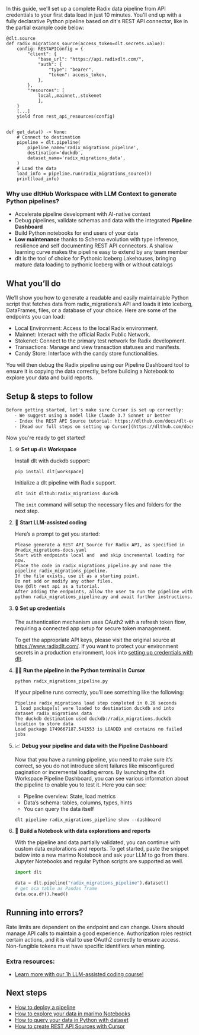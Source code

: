 In this guide, we'll set up a complete Radix data pipeline from API credentials to your first data load in just 10 minutes. You'll end up with a fully declarative Python pipeline based on dlt's REST API connector, like in the partial example code below:

```python-outcome
@dlt.source
def radix_migrations_source(access_token=dlt.secrets.value):
    config: RESTAPIConfig = {
        "client": {
            "base_url": "https://api.radixdlt.com/",
            "auth": {
                "type": "bearer",
                "token": access_token,
            },
        },
        "resources": [
            local,,mainnet,,stokenet
            ],
    }
    [...]
    yield from rest_api_resources(config)


def get_data() -> None:
    # Connect to destination
    pipeline = dlt.pipeline(
        pipeline_name='radix_migrations_pipeline',
        destination='duckdb',
        dataset_name='radix_migrations_data', 
    )
    # Load the data
    load_info = pipeline.run(radix_migrations_source())
    print(load_info) 
```

### Why use dltHub Workspace with LLM Context to generate Python pipelines?

- Accelerate pipeline development with AI-native context
- Debug pipelines, validate schemas and data with the integrated **Pipeline Dashboard**
- Build Python notebooks for end users of your data
- **Low maintenance** thanks to Schema evolution with type inference, resilience and self documenting REST API connectors. A shallow learning curve makes the pipeline easy to extend by any team member
- dlt is the tool of choice for Pythonic Iceberg Lakehouses, bringing mature data loading to pythonic Iceberg with or without catalogs

## What you’ll do

We’ll show you how to generate a readable and easily maintainable Python script that fetches data from radix_migrations’s API and loads it into Iceberg, DataFrames, files, or a database of your choice. Here are some of the endpoints you can load:

- Local Environment: Access to the local Radix environment.
- Mainnet: Interact with the official Radix Public Network.
- Stokenet: Connect to the primary test network for Radix development.
- Transactions: Manage and view transaction statuses and manifests.
- Candy Store: Interface with the candy store functionalities.

You will then debug the Radix pipeline using our Pipeline Dashboard tool to ensure it is copying the data correctly, before building a Notebook to explore your data and build reports.

## Setup & steps to follow

```default
Before getting started, let's make sure Cursor is set up correctly:
   - We suggest using a model like Claude 3.7 Sonnet or better
   - Index the REST API Source tutorial: https://dlthub.com/docs/dlt-ecosystem/verified-sources/rest_api/ and add it to context as **@dlt rest api**
   - [Read our full steps on setting up Cursor](https://dlthub.com/docs/dlt-ecosystem/llm-tooling/cursor-restapi#23-configuring-cursor-with-documentation)
```

Now you're ready to get started!

1. ⚙️ **Set up `dlt` Workspace**
    
    Install dlt with duckdb support:
    ```shell
    pip install dlt[workspace]
    ```

    Initialize a dlt pipeline with Radix support.
    ```shell
    dlt init dlthub:radix_migrations duckdb
    ```

    The `init` command will setup the necessary files and folders for the next step.
    
2. 🤠 **Start LLM-assisted coding**
    
    Here’s a prompt to get you started:
    
    ```prompt
    Please generate a REST API Source for Radix API, as specified in @radix_migrations-docs.yaml 
    Start with endpoints local and  and skip incremental loading for now. 
    Place the code in radix_migrations_pipeline.py and name the pipeline radix_migrations_pipeline. 
    If the file exists, use it as a starting point. 
    Do not add or modify any other files. 
    Use @dlt rest api as a tutorial. 
    After adding the endpoints, allow the user to run the pipeline with python radix_migrations_pipeline.py and await further instructions.
    ```

    
3. 🔒 **Set up credentials** 
    
    The authentication mechanism uses OAuth2 with a refresh token flow, requiring a connected app setup for secure token management.
    
    To get the appropriate API keys, please visit the original source at https://www.radixdlt.com/.
    If you want to protect your environment secrets in a production environment, look into [setting up credentials with dlt](https://dlthub.com/docs/walkthroughs/add_credentials).
    
4. 🏃‍♀️ **Run the pipeline in the Python terminal in Cursor**
    
    ```shell
    python radix_migrations_pipeline.py
    ```
    
    If your pipeline runs correctly, you’ll see something like the following:
    
    ```shell
    Pipeline radix_migrations load step completed in 0.26 seconds
    1 load package(s) were loaded to destination duckdb and into dataset radix_migrations_data
    The duckdb destination used duckdb:/radix_migrations.duckdb location to store data
    Load package 1749667187.541553 is LOADED and contains no failed jobs
    ```
    
5. 📈 **Debug your pipeline and data with the Pipeline Dashboard**

    Now that you have a running pipeline, you need to make sure it’s correct, so you do not introduce silent failures like misconfigured pagination or incremental loading errors. By launching the dlt Workspace Pipeline Dashboard, you can see various information about the pipeline to enable you to test it. Here you can see:
    - Pipeline overview: State, load metrics
    - Data’s schema: tables, columns, types, hints
    - You can query the data itself
    
    ```shell
    dlt pipeline radix_migrations_pipeline show --dashboard
    ```
    
6. 🐍 **Build a Notebook with data explorations and reports**

    With the pipeline and data partially validated, you can continue with custom data explorations and reports. To get started, paste the snippet below into a new marimo Notebook and ask your LLM to go from there. Jupyter Notebooks and regular Python scripts are supported as well.

    
    ```python
    import dlt

   data = dlt.pipeline("radix_migrations_pipeline").dataset()
   # get oca table as Pandas frame
   data.oca.df().head()
    ```

## Running into errors?

Rate limits are dependent on the endpoint and can change. Users should manage API calls to maintain a good experience. Authorization roles restrict certain actions, and it is vital to use OAuth2 correctly to ensure access. Non-fungible tokens must have specific identifiers when minting.

### Extra resources:

- [Learn more with our 1h LLM-assisted coding course!](https://www.youtube.com/watch?v=GGid70rnJuM)

## Next steps

- [How to deploy a pipeline](https://dlthub.com/docs/walkthroughs/deploy-a-pipeline)
- [How to explore your data in marimo Notebooks](https://dlthub.com/docs/general-usage/dataset-access/marimo)
- [How to query your data in Python with dataset](https://dlthub.com/docs/general-usage/dataset-access/dataset)
- [How to create REST API Sources with Cursor](https://dlthub.com/docs/dlt-ecosystem/llm-tooling/cursor-restapi)